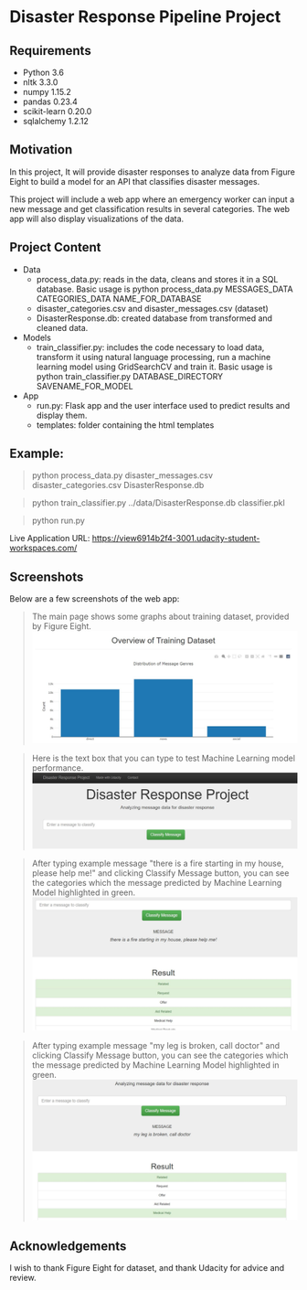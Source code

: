 # Disaster Response Pipeline Project

## Requirements
- Python 3.6
- nltk 3.3.0
- numpy 1.15.2
- pandas 0.23.4
- scikit-learn 0.20.0
- sqlalchemy 1.2.12

## Motivation
In this project, It will provide disaster responses to analyze data from Figure Eight to build a model for an API that classifies disaster messages.

This project will include a web app where an emergency worker can input a new message and get classification results in several categories. The web app will also display visualizations of the data.


## Project Content
- Data
  - process_data.py: reads in the data, cleans and stores it in a SQL database. Basic usage is python process_data.py MESSAGES_DATA CATEGORIES_DATA NAME_FOR_DATABASE
  - disaster_categories.csv and disaster_messages.csv (dataset)
  - DisasterResponse.db: created database from transformed and cleaned data.
- Models
  - train_classifier.py: includes the code necessary to load data, transform it using natural language processing, run a machine learning model using GridSearchCV and train it. Basic usage is python train_classifier.py DATABASE_DIRECTORY SAVENAME_FOR_MODEL
- App
  - run.py: Flask app and the user interface used to predict results and display them.
  - templates: folder containing the html templates

## Example:
> python process_data.py disaster_messages.csv disaster_categories.csv DisasterResponse.db

> python train_classifier.py ../data/DisasterResponse.db classifier.pkl

> python run.py

Live Application URL: https://view6914b2f4-3001.udacity-student-workspaces.com/

## Screenshots
Below are a few screenshots of the web app:

> The main page shows some graphs about training dataset, provided by Figure Eight.
![Alt text](https://github.com/ISMAILHKYILDIZ/Udacity-DataScientist-ND---Project-2---Disaster-Response-Pipeline/blob/master/Web_App_ScreenShot_1.JPG?raw=true "Screenshot1")

> Here is the text box that you can type to test Machine Learning model performance.
![Alt text](https://github.com/ISMAILHKYILDIZ/Udacity-DataScientist-ND---Project-2---Disaster-Response-Pipeline/blob/master/Web_App_ScreenShot_2.JPG?raw=true "Screenshot2")

> After typing example message "there is a fire starting in my house, please help me!" and clicking Classify Message button, you can see the categories which the message predicted by Machine Learning Model highlighted in green.
![Alt text](https://github.com/ISMAILHKYILDIZ/Udacity-DataScientist-ND---Project-2---Disaster-Response-Pipeline/blob/master/Web_App_ScreenShot_3.JPG?raw=true "Screenshot3")

> After typing example message "my leg is broken, call doctor" and clicking Classify Message button, you can see the categories which the message predicted by Machine Learning Model highlighted in green.
![Alt text](https://github.com/ISMAILHKYILDIZ/Udacity-DataScientist-ND---Project-2---Disaster-Response-Pipeline/blob/master/Web_App_ScreenShot_4.JPG?raw=true "Screenshot4")

## Acknowledgements
I wish to thank Figure Eight for dataset, and thank Udacity for advice and review.
